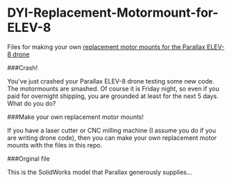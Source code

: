 # DYI-Replacement-Motormount-for-ELEV-8
Files for making your own [replacement motor mounts for the Parallax ELEV-8 drone](https://www.parallax.com/product/721-80304)

###Crash!

You've just crashed your Parallax ELEV-8 drone testing some new code. The motormounts are smashed. Of course it is Friday night, so even 
if you paid for overnight shipping, you are grounded at least for the next 5 days. What do you do?

###Make your own replacement motor mounts!

If you have a laser cutter or CNC milling machine (I assume you do if you are writing drone code), then you can make your own 
replacement motor mounts with the files in this repo. 

###Orginal file

This is the SolidWorks model that Parallax generously supplies...



